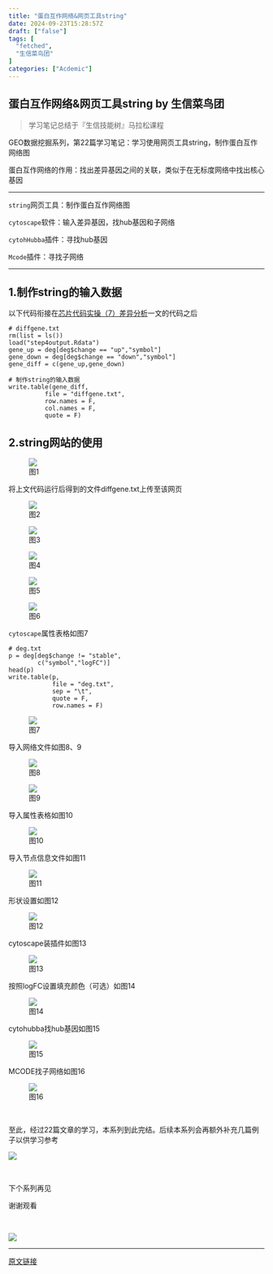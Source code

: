 ```yaml
---
title: "蛋白互作网络&网页工具string"
date: 2024-09-23T15:28:57Z
draft: ["false"]
tags: [
  "fetched",
  "生信菜鸟团"
]
categories: ["Acdemic"]
---
```

蛋白互作网络&网页工具string by 生信菜鸟团
------
<div><section data-tool="mdnice编辑器" data-website="https://www.mdnice.com"><blockquote data-type="2" data-url="" data-author-name="" data-content-utf8-length="19" data-source-title=""><section><p><span>学习笔记总结于『生信技能树』马拉松课程</span></p></section></blockquote><section data-tool="mdnice编辑器"><section><p>GEO数据挖掘系列，第22篇学习笔记：学习使用网页工具string，<span>制作</span><span>蛋</span><span>白</span>互<span>作网络图</span></p></section></section><p data-tool="mdnice编辑器">蛋白互作网络的作用：找出差异基因之间的关联，类似于在无标度网络中找出核心基因</p><hr data-tool="mdnice编辑器"><p data-tool="mdnice编辑器"><code>string</code>网页工具：制作蛋白互作网络图</p><p data-tool="mdnice编辑器"><code>cytoscape</code>软件：输入差异基因，找hub基因和子网络</p><p data-tool="mdnice编辑器"><code>cytohHubba</code>插件：寻找hub基因</p><p data-tool="mdnice编辑器"><code>Mcode</code>插件：寻找子网络</p><hr data-tool="mdnice编辑器"><h1 data-tool="mdnice编辑器"><span></span><span>1.制作string的输入数据</span><span></span></h1><p data-tool="mdnice编辑器">以下代码衔接在<a target="_blank" href="http://mp.weixin.qq.com/s?__biz=MzkxMjU0MjM0NQ==&amp;mid=2247485010&amp;idx=1&amp;sn=647151dee9e6339725768dd0ff989fee&amp;chksm=c10a19b4f67d90a29b29361552b75ec2fd7f1827ca5d78ed544f2014e18b0c4b102cf50f99e9&amp;scene=21#wechat_redirect" textvalue="芯片代码实操（7）差异分析" linktype="text" imgurl="" imgdata="null" data-itemshowtype="0" tab="innerlink" data-linktype="2">芯片代码实操（7）差异分析</a>一文的代码之后</p><pre data-tool="mdnice编辑器"><span></span><code><span># diffgene.txt</span><br>rm(list = ls())<br>load(<span>"step4output.Rdata"</span>)<br>gene_up = deg[deg<span>$change</span> == <span>"up"</span>,<span>"symbol"</span>]<br>gene_down = deg[deg<span>$change</span> == <span>"down"</span>,<span>"symbol"</span>]<br>gene_diff = c(gene_up,gene_down)<br><br><span># 制作string的输入数据</span><br>write.table(gene_diff,<br>          file = <span>"diffgene.txt"</span>,<br>          row.names = F,<br>          col.names = F,<br>          quote = F)<br></code></pre><h1 data-tool="mdnice编辑器"><span></span><span>2.string网站的使用</span><span></span></h1><figure data-tool="mdnice编辑器"><img data-imgfileid="100001567" data-ratio="0.4564814814814815" data-src="https://mmbiz.qpic.cn/sz_mmbiz_png/A8HZFc8vBSWos7fkOQ8X8PbbvZ9baVKDNIlnoEh5AicYQXpP593BuwrY5mXKluzE14LBstloaR1BQly6VRfeTKg/640?wx_fmt=png&amp;from=appmsg" data-type="png" data-w="1080" src="https://mmbiz.qpic.cn/sz_mmbiz_png/A8HZFc8vBSWos7fkOQ8X8PbbvZ9baVKDNIlnoEh5AicYQXpP593BuwrY5mXKluzE14LBstloaR1BQly6VRfeTKg/640?wx_fmt=png&amp;from=appmsg"><figcaption>图1</figcaption></figure><p data-tool="mdnice编辑器">将上文代码运行后得到的文件diffgene.txt上传至该网页</p><figure data-tool="mdnice编辑器"><img data-imgfileid="100001564" data-ratio="0.6518518518518519" data-src="https://mmbiz.qpic.cn/sz_mmbiz_png/A8HZFc8vBSWos7fkOQ8X8PbbvZ9baVKDx8cjCAuFFYb2nibr4Yg0838HxVKNrQSL0tZRcjO8n4pMngYKXl7BRHA/640?wx_fmt=png&amp;from=appmsg" data-type="png" data-w="1080" src="https://mmbiz.qpic.cn/sz_mmbiz_png/A8HZFc8vBSWos7fkOQ8X8PbbvZ9baVKDx8cjCAuFFYb2nibr4Yg0838HxVKNrQSL0tZRcjO8n4pMngYKXl7BRHA/640?wx_fmt=png&amp;from=appmsg"><figcaption>图2</figcaption></figure><figure data-tool="mdnice编辑器"><img data-imgfileid="100001563" data-ratio="0.6046296296296296" data-src="https://mmbiz.qpic.cn/sz_mmbiz_png/A8HZFc8vBSWos7fkOQ8X8PbbvZ9baVKDoYOIVXP2QGejmYfibsicCGQG8d0zUWBPjsiaAAxcYwdyXd6qqUMypktpg/640?wx_fmt=png&amp;from=appmsg" data-type="png" data-w="1080" src="https://mmbiz.qpic.cn/sz_mmbiz_png/A8HZFc8vBSWos7fkOQ8X8PbbvZ9baVKDoYOIVXP2QGejmYfibsicCGQG8d0zUWBPjsiaAAxcYwdyXd6qqUMypktpg/640?wx_fmt=png&amp;from=appmsg"><figcaption>图3</figcaption></figure><figure data-tool="mdnice编辑器"><img data-imgfileid="100001566" data-ratio="0.6407407407407407" data-src="https://mmbiz.qpic.cn/sz_mmbiz_png/A8HZFc8vBSWos7fkOQ8X8PbbvZ9baVKD7ibYGs0AibnL3tiat5sFichnicDaRibaHZ5DEKzW5AQIEsZQ1Uvaw9C9VAOw/640?wx_fmt=png&amp;from=appmsg" data-type="png" data-w="1080" src="https://mmbiz.qpic.cn/sz_mmbiz_png/A8HZFc8vBSWos7fkOQ8X8PbbvZ9baVKD7ibYGs0AibnL3tiat5sFichnicDaRibaHZ5DEKzW5AQIEsZQ1Uvaw9C9VAOw/640?wx_fmt=png&amp;from=appmsg"><figcaption>图4</figcaption></figure><figure data-tool="mdnice编辑器"><img data-imgfileid="100001565" data-ratio="0.5037037037037037" data-src="https://mmbiz.qpic.cn/sz_mmbiz_png/A8HZFc8vBSWos7fkOQ8X8PbbvZ9baVKDBB75D0t3IXemXQKwiaM3krlutJ00kwsqLIAgvfibbLM55IgHUCJb9A2Q/640?wx_fmt=png&amp;from=appmsg" data-type="png" data-w="1080" src="https://mmbiz.qpic.cn/sz_mmbiz_png/A8HZFc8vBSWos7fkOQ8X8PbbvZ9baVKDBB75D0t3IXemXQKwiaM3krlutJ00kwsqLIAgvfibbLM55IgHUCJb9A2Q/640?wx_fmt=png&amp;from=appmsg"><figcaption>图5</figcaption></figure><figure data-tool="mdnice编辑器"><img data-imgfileid="100001572" data-ratio="0.5435185185185185" data-src="https://mmbiz.qpic.cn/sz_mmbiz_png/A8HZFc8vBSWos7fkOQ8X8PbbvZ9baVKDuORGnQonpMqLGmfwt2eJWGa6FRCXqy9aKlm3NItJuUywjyoICcPycQ/640?wx_fmt=png&amp;from=appmsg" data-type="png" data-w="1080" src="https://mmbiz.qpic.cn/sz_mmbiz_png/A8HZFc8vBSWos7fkOQ8X8PbbvZ9baVKDuORGnQonpMqLGmfwt2eJWGa6FRCXqy9aKlm3NItJuUywjyoICcPycQ/640?wx_fmt=png&amp;from=appmsg"><figcaption>图6</figcaption></figure><p data-tool="mdnice编辑器"><code>cytoscape</code>属性表格如图7</p><pre data-tool="mdnice编辑器"><span></span><code><span># deg.txt</span><br>p = deg[deg<span>$change</span> != <span>"stable"</span>,<br>        c(<span>"symbol"</span>,<span>"logFC"</span>)]<br>head(p)<br>write.table(p,<br>            file = <span>"deg.txt"</span>,<br>            sep = <span>"\t"</span>,<br>            quote = F,<br>            row.names = F)<br></code></pre><figure data-tool="mdnice编辑器"><img data-imgfileid="100001568" data-ratio="0.8827404479578392" data-src="https://mmbiz.qpic.cn/sz_mmbiz_png/A8HZFc8vBSWos7fkOQ8X8PbbvZ9baVKDr5tKJrKAKsmGrz8eUKds7iahtks9PhzVS1lqN6dnROk1mtqZHueamcQ/640?wx_fmt=png&amp;from=appmsg" data-type="png" data-w="759" src="https://mmbiz.qpic.cn/sz_mmbiz_png/A8HZFc8vBSWos7fkOQ8X8PbbvZ9baVKDr5tKJrKAKsmGrz8eUKds7iahtks9PhzVS1lqN6dnROk1mtqZHueamcQ/640?wx_fmt=png&amp;from=appmsg"><figcaption>图7</figcaption></figure><p data-tool="mdnice编辑器">导入网络文件如图8、9</p><figure data-tool="mdnice编辑器"><img data-imgfileid="100001571" data-ratio="0.6342592592592593" data-src="https://mmbiz.qpic.cn/sz_mmbiz_png/A8HZFc8vBSWos7fkOQ8X8PbbvZ9baVKD1SaS9fEFlPcCnMG77BKvzjdBLRXElbS8RDs7NE8SrYtsKHNptvB6QA/640?wx_fmt=png&amp;from=appmsg" data-type="png" data-w="1080" src="https://mmbiz.qpic.cn/sz_mmbiz_png/A8HZFc8vBSWos7fkOQ8X8PbbvZ9baVKD1SaS9fEFlPcCnMG77BKvzjdBLRXElbS8RDs7NE8SrYtsKHNptvB6QA/640?wx_fmt=png&amp;from=appmsg"><figcaption>图8</figcaption></figure><figure data-tool="mdnice编辑器"><img data-imgfileid="100001569" data-ratio="0.5416666666666666" data-src="https://mmbiz.qpic.cn/sz_mmbiz_png/A8HZFc8vBSWos7fkOQ8X8PbbvZ9baVKDcAKvJqu8xTXF4zyKNnVth0ggTUukQpFbBPh73dibzT7LGNPyuSPW93A/640?wx_fmt=png&amp;from=appmsg" data-type="png" data-w="1080" src="https://mmbiz.qpic.cn/sz_mmbiz_png/A8HZFc8vBSWos7fkOQ8X8PbbvZ9baVKDcAKvJqu8xTXF4zyKNnVth0ggTUukQpFbBPh73dibzT7LGNPyuSPW93A/640?wx_fmt=png&amp;from=appmsg"><figcaption>图9</figcaption></figure><p data-tool="mdnice编辑器">导入属性表格如图10</p><figure data-tool="mdnice编辑器"><img data-imgfileid="100001570" data-ratio="0.5574074074074075" data-src="https://mmbiz.qpic.cn/sz_mmbiz_png/A8HZFc8vBSWos7fkOQ8X8PbbvZ9baVKDhA0pib7912ocX9TqRHGO17cMVkefISxT0MsHicBsT1zaN1iaTFCs7PLjg/640?wx_fmt=png&amp;from=appmsg" data-type="png" data-w="1080" src="https://mmbiz.qpic.cn/sz_mmbiz_png/A8HZFc8vBSWos7fkOQ8X8PbbvZ9baVKDhA0pib7912ocX9TqRHGO17cMVkefISxT0MsHicBsT1zaN1iaTFCs7PLjg/640?wx_fmt=png&amp;from=appmsg"><figcaption>图10</figcaption></figure><p data-tool="mdnice编辑器">导入节点信息文件如图11</p><figure data-tool="mdnice编辑器"><img data-imgfileid="100001573" data-ratio="0.7490740740740741" data-src="https://mmbiz.qpic.cn/sz_mmbiz_png/A8HZFc8vBSWos7fkOQ8X8PbbvZ9baVKDibkMiaNsINgQqCOiaCjiaiaAdrfuV9E9ofU84TibPlepsSScQHrFEH13KsVg/640?wx_fmt=png&amp;from=appmsg" data-type="png" data-w="1080" src="https://mmbiz.qpic.cn/sz_mmbiz_png/A8HZFc8vBSWos7fkOQ8X8PbbvZ9baVKDibkMiaNsINgQqCOiaCjiaiaAdrfuV9E9ofU84TibPlepsSScQHrFEH13KsVg/640?wx_fmt=png&amp;from=appmsg"><figcaption>图11</figcaption></figure><p data-tool="mdnice编辑器">形状设置如图12</p><figure data-tool="mdnice编辑器"><img data-imgfileid="100001576" data-ratio="0.5166666666666667" data-src="https://mmbiz.qpic.cn/sz_mmbiz_png/A8HZFc8vBSWos7fkOQ8X8PbbvZ9baVKDQdfPcleCezlpP0MTVQIQYGkrIZTVgJaq1o56gYo979j0AAfr08orAA/640?wx_fmt=png&amp;from=appmsg" data-type="png" data-w="1080" src="https://mmbiz.qpic.cn/sz_mmbiz_png/A8HZFc8vBSWos7fkOQ8X8PbbvZ9baVKDQdfPcleCezlpP0MTVQIQYGkrIZTVgJaq1o56gYo979j0AAfr08orAA/640?wx_fmt=png&amp;from=appmsg"><figcaption>图12</figcaption></figure><p data-tool="mdnice编辑器">cytoscape装插件如图13</p><figure data-tool="mdnice编辑器"><img data-imgfileid="100001574" data-ratio="0.6277777777777778" data-src="https://mmbiz.qpic.cn/sz_mmbiz_png/A8HZFc8vBSWos7fkOQ8X8PbbvZ9baVKDrmTHvfXajxbwCDKfvTYzQGl6snIUHT5DrQ68tFlWu0MicFtSf6Or6ag/640?wx_fmt=png&amp;from=appmsg" data-type="png" data-w="1080" src="https://mmbiz.qpic.cn/sz_mmbiz_png/A8HZFc8vBSWos7fkOQ8X8PbbvZ9baVKDrmTHvfXajxbwCDKfvTYzQGl6snIUHT5DrQ68tFlWu0MicFtSf6Or6ag/640?wx_fmt=png&amp;from=appmsg"><figcaption>图13</figcaption></figure><p data-tool="mdnice编辑器">按照logFC设置填充颜色（可选）如图14</p><figure data-tool="mdnice编辑器"><img data-imgfileid="100001577" data-ratio="0.4759259259259259" data-src="https://mmbiz.qpic.cn/sz_mmbiz_png/A8HZFc8vBSWos7fkOQ8X8PbbvZ9baVKDRaOpJXLjhblySicEea8HQNfFh75HjW1SnzQKQ7zLquZf5ibYbFkdmGWA/640?wx_fmt=png&amp;from=appmsg" data-type="png" data-w="1080" src="https://mmbiz.qpic.cn/sz_mmbiz_png/A8HZFc8vBSWos7fkOQ8X8PbbvZ9baVKDRaOpJXLjhblySicEea8HQNfFh75HjW1SnzQKQ7zLquZf5ibYbFkdmGWA/640?wx_fmt=png&amp;from=appmsg"><figcaption>图14</figcaption></figure><p data-tool="mdnice编辑器">cytohubba找hub基因如图15</p><figure data-tool="mdnice编辑器"><img data-imgfileid="100001575" data-ratio="0.5787037037037037" data-src="https://mmbiz.qpic.cn/sz_mmbiz_png/A8HZFc8vBSWos7fkOQ8X8PbbvZ9baVKDjibldibEJNw7G7BMjkia2Ul4eHpgM3E26pJEibVOkDEVrawJIficQMJtBsQ/640?wx_fmt=png&amp;from=appmsg" data-type="png" data-w="1080" src="https://mmbiz.qpic.cn/sz_mmbiz_png/A8HZFc8vBSWos7fkOQ8X8PbbvZ9baVKDjibldibEJNw7G7BMjkia2Ul4eHpgM3E26pJEibVOkDEVrawJIficQMJtBsQ/640?wx_fmt=png&amp;from=appmsg"><figcaption>图15</figcaption></figure><p data-tool="mdnice编辑器">MCODE找子网络如图16</p><figure data-tool="mdnice编辑器"><img data-imgfileid="100001580" data-ratio="0.4444444444444444" data-src="https://mmbiz.qpic.cn/sz_mmbiz_png/A8HZFc8vBSWos7fkOQ8X8PbbvZ9baVKDrHupzBzicbUibLXIoJKia7J7CDGWlhKFzWic8GnJobf2O6SLNURiaNicZ0icQ/640?wx_fmt=png&amp;from=appmsg" data-type="png" data-w="1080" src="https://mmbiz.qpic.cn/sz_mmbiz_png/A8HZFc8vBSWos7fkOQ8X8PbbvZ9baVKDrHupzBzicbUibLXIoJKia7J7CDGWlhKFzWic8GnJobf2O6SLNURiaNicZ0icQ/640?wx_fmt=png&amp;from=appmsg"><figcaption>图16</figcaption></figure></section><p><br></p><p><span>至此，经过22篇文章的学习，本系列到此完结。后续本系列会再额外补充几篇例子以供学习参考</span></p><p><img data-galleryid="" data-imgfileid="100001584" data-ratio="0.9246861924686193" data-s="300,640" data-src="https://mmbiz.qpic.cn/sz_mmbiz_png/A8HZFc8vBSW6bJwficwLYc76n74HWO3Fy6pibgxEiaKlSeBg7LINLOriaKBicGtIQalicylibnjVibKicmt80H2jorfeTIw/640?wx_fmt=png&amp;from=appmsg" data-type="png" data-w="717" src="https://mmbiz.qpic.cn/sz_mmbiz_png/A8HZFc8vBSW6bJwficwLYc76n74HWO3Fy6pibgxEiaKlSeBg7LINLOriaKBicGtIQalicylibnjVibKicmt80H2jorfeTIw/640?wx_fmt=png&amp;from=appmsg"></p><p><span><br></span></p><p><span>下个系列再见<br></span></p><p><span>谢谢观看</span></p><p><span><br></span></p><p><img data-galleryid="" data-imgfileid="100001581" data-ratio="1.3333333333333333" data-s="300,640" data-src="https://mmbiz.qpic.cn/sz_mmbiz_jpg/A8HZFc8vBSWos7fkOQ8X8PbbvZ9baVKDPKrXKNicQPh3NLEDlmibJaoMSbibHTAtCZWGHXDQJHmdw5h252XgItfMA/640?wx_fmt=jpeg&amp;from=appmsg" data-type="jpeg" data-w="1080" src="https://mmbiz.qpic.cn/sz_mmbiz_jpg/A8HZFc8vBSWos7fkOQ8X8PbbvZ9baVKDPKrXKNicQPh3NLEDlmibJaoMSbibHTAtCZWGHXDQJHmdw5h252XgItfMA/640?wx_fmt=jpeg&amp;from=appmsg"><span></span></p><p><mp-style-type data-value="3"></mp-style-type></p></div>  
<hr>
<a href="https://mp.weixin.qq.com/s/MhYeWz1M8P1x6TokkOaiaw",target="_blank" rel="noopener noreferrer">原文链接</a>
